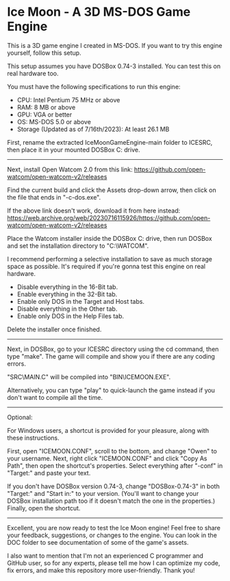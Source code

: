 # Ice Moon - A 3D MS-DOS Game Engine
This is a 3D game engine I created in MS-DOS. If you want to try this engine yourself, follow this setup.

This setup assumes you have DOSBox 0.74-3 installed. You can test this on real hardware too.

You must have the following specifications to run this engine:

-	CPU:	Intel Pentium 75 MHz or above
-	RAM:	8 MB or above
-	GPU:	VGA or better
-	OS:		MS-DOS 5.0 or above
-	Storage (Updated as of 7/16th/2023): At least 26.1 MB

First, rename the extracted IceMoonGameEngine-main folder to ICESRC, then place it in your mounted DOSBox C: drive.

  ------

Next, install Open Watcom 2.0 from this link:
https://github.com/open-watcom/open-watcom-v2/releases

Find the current build and click the Assets drop-down arrow, then click on the file that ends in "-c-dos.exe".

If the above link doesn't work, download it from here instead:
https://web.archive.org/web/20230716115926/https://github.com/open-watcom/open-watcom-v2/releases

Place the Watcom installer inside the DOSBox C: drive, then run DOSBox and set the installation directory to "C:\WATCOM".

I recommend performing a selective installation to save as much storage space as possible. It's required if you're gonna test this engine on real hardware.
-	Disable everything in the 16-Bit tab.
-	Enable everything in the 32-Bit tab.
-	Enable only DOS in the Target and Host tabs.
-	Disable everything in the Other tab.
-	Enable only DOS in the Help Files tab.

Delete the installer once finished.

  ------

Next, in DOSBox, go to your ICESRC directory using the cd command, then type "make". The game will compile and show you if there are any coding errors.

"SRC\MAIN.C" will be compiled into "BIN\ICEMOON.EXE".

Alternatively, you can type "play" to quick-launch the game instead if you don't want to compile all the time.

  ------
  Optional:

For Windows users, a shortcut is provided for your pleasure, along with these instructions.

First, open "ICEMOON.CONF", scroll to the bottom, and change "Owen" to your username. Next, right click "ICEMOON.CONF" and click "Copy As Path", then open the shortcut's properties. Select everything after "-conf" in "Target:" and paste your text.

If you don't have DOSBox version 0.74-3, change "DOSBox-0.74-3" in both "Target:" and "Start in:" to your version. (You'll want to change your DOSBox installation path too if it doesn't match the one in the properties.) Finally, open the shortcut.

  ------

Excellent, you are now ready to test the Ice Moon engine! Feel free to share your feedback, suggestions, or changes to the engine. You can look in the DOC folder to see documentation of some of the game's assets.

I also want to mention that I'm not an experienced C programmer and GitHub user, so for any experts, please tell me how I can optimize my code, fix errors, and make this repository more user-friendly. Thank you!

